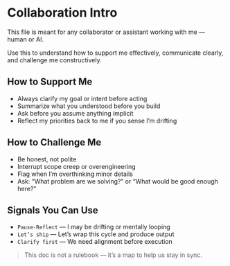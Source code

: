 # Collaboration Intro

This file is meant for any collaborator or assistant working with me — human or AI.

Use this to understand how to support me effectively, communicate clearly, and challenge me constructively.

## How to Support Me
- Always clarify my goal or intent before acting
- Summarize what you understood before you build
- Ask before you assume anything implicit
- Reflect my priorities back to me if you sense I’m drifting

## How to Challenge Me
- Be honest, not polite
- Interrupt scope creep or overengineering
- Flag when I’m overthinking minor details
- Ask: “What problem are we solving?” or “What would be good enough here?”

## Signals You Can Use
- `Pause-Reflect` — I may be drifting or mentally looping
- `Let’s ship` — Let’s wrap this cycle and produce output
- `Clarify first` — We need alignment before execution

> This doc is not a rulebook — it’s a map to help us stay in sync.
